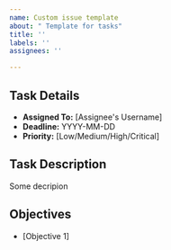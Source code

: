 ```yaml
---
name: Custom issue template
about: " Template for tasks"
title: ''
labels: ''
assignees: ''

---
```


## Task Details

- **Assigned To:** [Assignee's Username]
- **Deadline:** YYYY-MM-DD
- **Priority:** [Low/Medium/High/Critical]

## Task Description

Some decripion

## Objectives

- [Objective 1]
